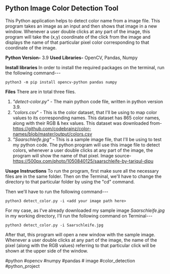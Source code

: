 

## Python Image Color Detection Tool


This Python application helps to detect color name from a image file. This program takes an image as an input and then shows that image in a new window. Whenever a user double clicks at any part of the image, this program will take the (x,y) coordinate of the click from the image and displays the name of that particular pixel color corresponding to that coordinate of the image.

**Python Version-** 3.9
**Used Libraries-** OpenCV, Pandas, Numpy

**Install libraries**
In order to install the required packages on the terminal, run the following command---

    python3 -m pip install opencv-python pandas numpy

**Files**
There are in total three files.
1. *"detect-color.py"* - The main python code file, written in python version 3.9.
2. *"colors.csv*" - This is the color dataset, that I'll be using to map color values to its corresponding names. This dataset has 865 color names, along with their RGB & hex values. This dataset was downloaded from- https://github.com/codebrainz/color-names/blob/master/output/colors.csv
3. *"Saarschleife.jpg"* - This is a sample image file, that I'll be using to test my python code. The python program will use this image file to detect colors, whenever a user double clicks at any part of the image, the program will show the name of that pixel.
Image source- https://500px.com/photo/1050840125/saarschleife-by-tariqul-dipu

**Usage Instructions**
To run the program, first make sure all the necessary files are in the same folder. Then on the Terminal, we'll have to change the directory to that particular folder by using the "cd" command.

Then we'll have to run the following command---

    python3 detect_color.py -i <add your image path here>

For my case, as I've already downloaded my sample image *Saarschleife.jpg* in my working directory, I'll run the following command on Terminal---

    python3 detect_color.py -i Saarschleife.jpg


After that, this program will open a new window with the sample image. Whenever a user double clicks at any part of the image, the name of the pixel (along with the RGB values) referring to that particular click will be shown at the upper side of the window.


#python #opencv #numpy #pandas # image #color_detection #python_project
